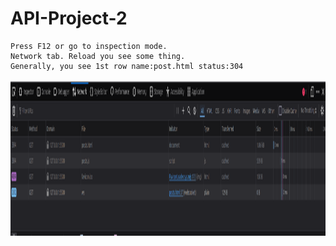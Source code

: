 # API-Project-2

```
Press F12 or go to inspection mode.
Network tab. Reload you see some thing.
Generally, you see 1st row name:post.html status:304 
```
<img src="./Screenshot from 2024-11-04 17-10-07.png" style="width:550px;height:250px">